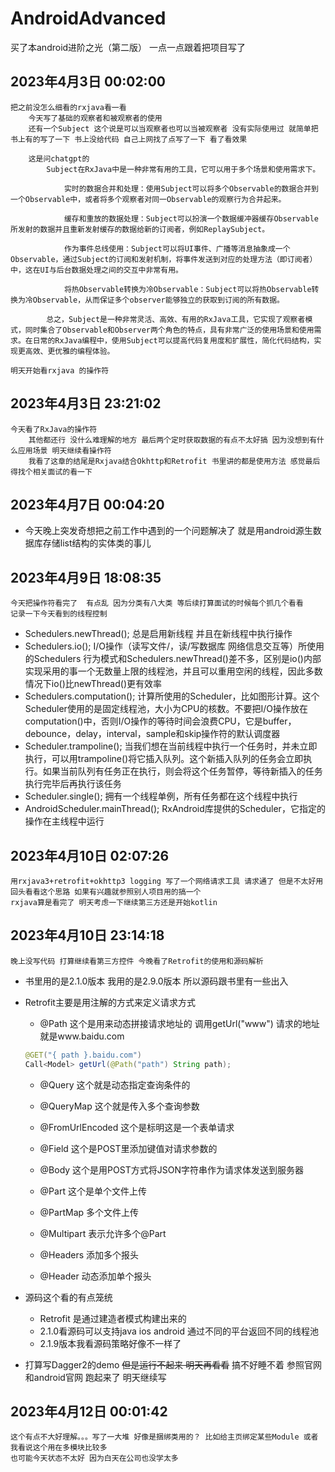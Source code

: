 # AndroidAdvanced
买了本android进阶之光（第二版）
一点一点跟着把项目写了

## 2023年4月3日 00:02:00
    把之前没怎么细看的rxjava看一看
        今天写了基础的观察者和被观察者的使用
        还有一个Subject 这个说是可以当观察者也可以当被观察者 没有实际使用过 就简单把书上有的写了一下 书上没给代码 自己上网找了点写了一下 看了看效果

        这是问chatgpt的
            Subject在RxJava中是一种非常有用的工具，它可以用于多个场景和使用需求下。

                实时的数据合并和处理：使用Subject可以将多个Observable的数据合并到一个Observable中，或者将多个观察者对同一Observable的观察行为合并起来。

                缓存和重放的数据处理：Subject可以扮演一个数据缓冲器缓存Observable所发射的数据并且重新发射缓存的数据给新的订阅者，例如ReplaySubject。

                作为事件总线使用：Subject可以将UI事件、广播等消息抽象成一个Observable，通过Subject的订阅和发射机制，将事件发送到对应的处理方法（即订阅者）中，这在UI与后台数据处理之间的交互中非常有用。

                将热Observable转换为冷Observable：Subject可以将热Observable转换为冷Observable，从而保证多个observer能够独立的获取到订阅的所有数据。

            总之，Subject是一种非常灵活、高效、有用的RxJava工具，它实现了观察者模式，同时集合了Observable和Observer两个角色的特点，具有非常广泛的使用场景和使用需求。在日常的RxJava编程中，使用Subject可以提高代码复用度和扩展性，简化代码结构，实现更高效、更优雅的编程体验。

    明天开始看rxjava 的操作符

## 2023年4月3日 23:21:02

    今天看了RxJava的操作符
        其他都还行 没什么难理解的地方 最后两个定时获取数据的有点不太好搞 因为没想到有什么应用场景 明天继续看操作符
        我看了这章的结尾是Rxjava结合Okhttp和Retrofit 书里讲的都是使用方法 感觉最后得找个相关面试的看一下

## 2023年4月7日 00:04:20

- 今天晚上突发奇想把之前工作中遇到的一个问题解决了 就是用android源生数据库存储list结构的实体类的事儿


## 2023年4月9日 18:08:35

    今天把操作符看完了  有点乱 因为分类有八大类 等后续打算面试的时候每个抓几个看看
    记录一下今天看到的线程控制

- Schedulers.newThread();  总是启用新线程 并且在新线程中执行操作
- Schedulers.io();         I/O操作（读写文件/，读/写数据库 网络信息交互等）所使用的Schedulers 行为模式和Schedulers.newThread()差不多，区别是io()内部实现采用的事一个无数量上限的线程池，并且可以重用空闲的线程，因此多数情况下io()比newThread()更有效率
- Schedulers.computation(); 计算所使用的Scheduler，比如图形计算。这个Scheduler使用的是固定线程池，大小为CPU的核数。不要把I/O操作放在computation()中，否则I/O操作的等待时间会浪费CPU，它是buffer，debounce，delay，interval，sample和skip操作符的默认调度器
- Scheduler.trampoline(); 当我们想在当前线程中执行一个任务时，并未立即执行，可以用trampoline()将它插入队列。这个新插入队列的任务会立即执行。如果当前队列有任务正在执行，则会将这个任务暂停，等待新插入的任务执行完毕后再执行该任务
- Scheduler.single(); 拥有一个线程单例，所有任务都在这个线程中执行
- AndroidScheduler.mainThread(); RxAndroid库提供的Scheduler，它指定的操作在主线程中运行

## 2023年4月10日 02:07:26

    用rxjava3+retrofit+okhttp3 logging 写了一个网络请求工具 请求通了 但是不太好用 回头看看这个思路 如果有兴趣就参照别人项目用的搞一个
    rxjava算是看完了 明天考虑一下继续第三方还是开始kotlin

## 2023年4月10日 23:14:18

    晚上没写代码 打算继续看第三方控件 今晚看了Retrofit的使用和源码解析

- 书里用的是2.1.0版本 我用的是2.9.0版本 所以源码跟书里有一些出入
- Retrofit主要是用注解的方式来定义请求方式
    - @Path 这个是用来动态拼接请求地址的 调用getUrl("www") 请求的地址就是www.baidu.com
    ```java 
    @GET("{ path }.baidu.com")
    Call<Model> getUrl(@Path("path") String path);
    ```
     - @Query     这个就是动态指定查询条件的 
     - @QueryMap  这个就是传入多个查询参数

     - @FromUrlEncoded 这个是标明这是一个表单请求
     - @Field 这个是POST里添加键值对请求参数的

     - @Body 这个是用POST方式将JSON字符串作为请求体发送到服务器
     - @Part 这个是单个文件上传
     - @PartMap 多个文件上传
     - @Multipart 表示允许多个@Part
     - @Headers 添加多个报头
     - @Header 动态添加单个报头

- 源码这个看的有点笼统 
    - Retrofit 是通过建造者模式构建出来的
    - 2.1.0看源码可以支持java ios android 通过不同的平台返回不同的线程池
    - 2.1.9版本我看源码策略好像不一样了

- 打算写Dagger2的demo  ~~但是运行不起来 明天再看看~~ 搞不好睡不着 参照官网和android官网 跑起来了 明天继续写

## 2023年4月12日 00:01:42

    这个有点不大好理解。。。写了一大堆 好像是捆绑类用的？ 比如给主页绑定某些Module 或者我看说这个用在多模块比较多
    也可能今天状态不太好 因为白天在公司也没学太多


